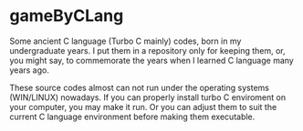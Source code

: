 # gameByCLang
Some ancient C language (Turbo C mainly) codes, born in my undergraduate years. I put them in a repository only for keeping them, or, you might say, to commemorate the years when I learned C language many years ago. 

These source codes almost can not run under the operating systems (WIN/LINUX) nowadays. If you can properly install turbo C enviroment on your computer, you may make it run. Or you can adjust them to suit the current C language environment before making them executable.
